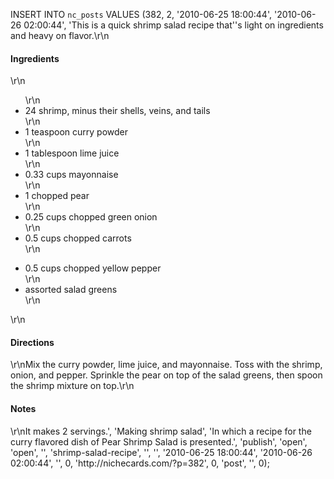 INSERT INTO `nc_posts` VALUES (382, 2, '2010-06-25 18:00:44', '2010-06-26 
02:00:44', 'This is a quick shrimp salad recipe that''s light on ingredients 
and heavy on flavor.\r\n<h4>Ingredients</h4>\r\n<ul>\r\n	<li>24 shrimp, 
minus their shells, veins, and tails</li>\r\n	<li>1 teaspoon curry 
powder</li>\r\n        <li>1 tablespoon lime juice</li>\r\n	<li>0.33 cups 
mayonnaise</li>\r\n        <li>1 chopped pear</li>\r\n        <li>0.25 cups 
chopped green onion</li>\r\n        <li>0.5 cups chopped carrots</li>\r\n       
 <li>0.5 cups chopped yellow pepper</li>\r\n        <li>assorted salad 
greens</li>\r\n</ul>\r\n<h4>Directions</h4>\r\nMix the curry powder, lime 
juice, and mayonnaise. Toss with the shrimp, onion, and pepper. Sprinkle the 
pear on top of the salad greens, then spoon the shrimp mixture on 
top.\r\n<h4>Notes</h4>\r\nIt makes 2 servings.', 'Making shrimp salad', 'In 
which a recipe for the curry flavored dish of Pear Shrimp Salad is presented.', 
'publish', 'open', 'open', '', 'shrimp-salad-recipe', '', '', '2010-06-25 
18:00:44', '2010-06-26 02:00:44', '', 0, 'http://nichecards.com/?p=382', 0, 
'post', '', 0);
